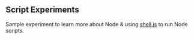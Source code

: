 ## Script Experiments

Sample experiment to learn more about Node & using [shell.js](https://www.npmjs.com/package/shelljs) to run Node scripts. 
